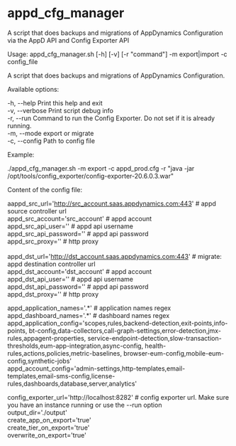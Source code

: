 # appd_cfg_manager
A script that does backups and migrations of AppDynamics Configuration via the AppD API and Config Exporter API

Usage: appd_cfg_manager.sh [-h] [-v] [-r "command"] -m export|import -c config_file

A script that does backups and migrations of AppDynamics Configuration.

Available options:

-h, --help        Print this help and exit<br>
-v, --verbose     Print script debug info<br>
-r, --run         Command to run the Config Exporter. Do not set if it is already running.<br>
-m, --mode        export or migrate<br>
-c, --config      Path to config file<br>

Example:

./appd_cfg_manager.sh -m export -c appd_prod.cfg -r "java -jar /opt/tools/config_exporter/config-exporter-20.6.0.3.war"<br>

Content of the config file:

aappd_src_url='http://src_account.saas.appdynamics.com:443' # appd source controller url<br>
appd_src_account='src_account' # appd account<br>
appd_src_api_user='<user>' # appd api username<br>
appd_src_api_password='<password>' # appd api password<br>
appd_src_proxy='' # http proxy<br>
<br>
appd_dst_url='http://dst_account.saas.appdynamics.com:443' # migrate: appd destination controller url<br>
appd_dst_account='dst_account' # appd account<br>
appd_dst_api_user='<user>' # appd api username<br>
appd_dst_api_password='<password>' # appd api password<br>
appd_dst_proxy='' # http proxy<br>

appd_application_names='.\*' # application names regex<br>
appd_dashboard_names='.*' # dashboard names regex<br>
appd_application_config='scopes,rules,backend-detection,exit-points,info-points,
bt-config,data-collectors,call-graph-settings,error-detection,jmx-rules,appagent-properties,
service-endpoint-detection,slow-transaction-thresholds,eum-app-integration,async-config,
health-rules,actions,policies,metric-baselines,
browser-eum-config,mobile-eum-config,synthetic-jobs'<br>
appd_account_config='admin-settings,http-templates,email-templates,email-sms-config,license-rules,dashboards,database,server,analytics'<br>

config_exporter_url='http://localhost:8282' # config exporter url. Make sure you have an instance running or use the --run option<br>
output_dir='./output'<br>
create_app_on_export='true'<br>
create_tier_on_export='true'<br>
overwrite_on_export='true'<br>
